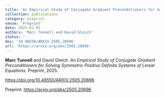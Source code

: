 ```yaml
---
title: 'An Empirical Study of Conjugate Gradient Preconditioners for Solving Symmetric Positive Definite Systems of Linear Equations'
collection: publications
category: preprint
venue: 'Preprint'
date: 2025-01-01
authors: 'Marc Tunnell and David Gleich'
status: ''
doi: '10.48550/ARXIV.2505.20696'
url: 'https://arxiv.org/abs/2505.20696'
---
```


**Marc Tunnell** and David Gleich. *An Empirical Study of Conjugate Gradient Preconditioners for Solving Symmetric Positive Definite Systems of Linear Equations*. Preprint, 2025.



<https://doi.org/10.48550/ARXIV.2505.20696>

Preprint: <https://arxiv.org/abs/2505.20696>

